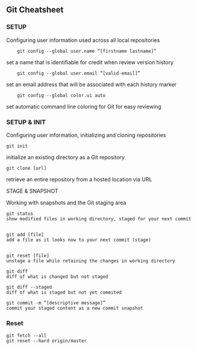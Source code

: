 ## Git Cheatsheet

### SETUP

Configuring user information used across all local repositories

        git config --global user.name “[firstname lastname]”
set a name that is identifiable for credit when review version history

        git config --global user.email “[valid-email]”
set an email address that will be associated with each history marker        

        git config --global color.ui auto        
set automatic command line coloring for Git for easy reviewing


### SETUP & INIT
	
Configuring user information, initializing and cloning repositories
	
	git init
initialize an existing directory as a Git repository


	git clone [url]
retrieve an entire repository from a hosted location via URL


STAGE & SNAPSHOT

Working with snapshots and the Git staging area	
	
	
	git status
	show modified files in working directory, staged for your next commit


	git add [file]
	add a file as it looks now to your next commit (stage)


	git reset [file]
	unstage a file while retaining the changes in working directory

	git diff
	diff of what is changed but not staged

	git diff --staged
	diff of what is staged but not yet commited

	git commit -m “[descriptive message]”
	commit your staged content as a new commit snapshot



### Reset 

    git fetch --all  
    git reset --hard origin/master
